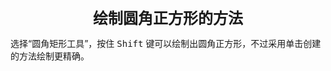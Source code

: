 <center><font size="5"><b>绘制圆角正方形的方法</b></font></center>

选择“圆角矩形工具”，按住 <kbd>Shift</kbd> 键可以绘制出圆角正方形，不过采用单击创建的方法绘制更精确。